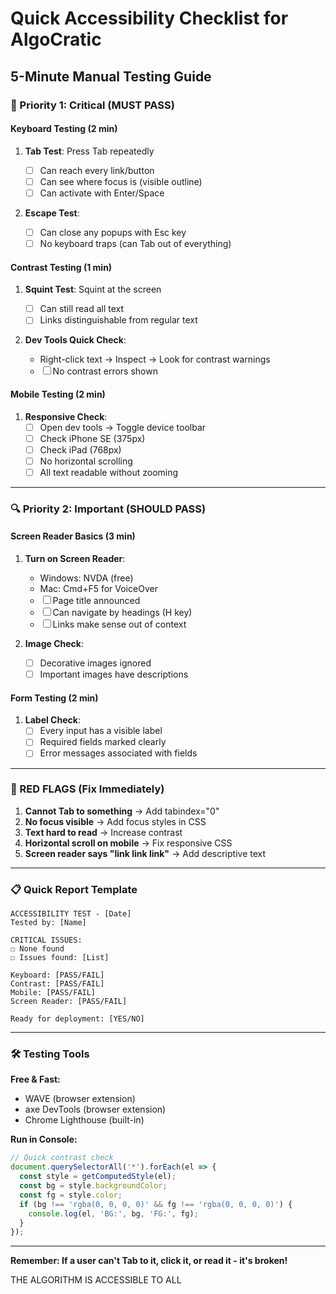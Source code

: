 # Quick Accessibility Checklist for AlgoCratic
## 5-Minute Manual Testing Guide

### 🎯 Priority 1: Critical (MUST PASS)

#### Keyboard Testing (2 min)
1. **Tab Test**: Press Tab repeatedly
   - ☐ Can reach every link/button
   - ☐ Can see where focus is (visible outline)
   - ☐ Can activate with Enter/Space

2. **Escape Test**: 
   - ☐ Can close any popups with Esc key
   - ☐ No keyboard traps (can Tab out of everything)

#### Contrast Testing (1 min)
1. **Squint Test**: Squint at the screen
   - ☐ Can still read all text
   - ☐ Links distinguishable from regular text
   
2. **Dev Tools Quick Check**:
   - Right-click text → Inspect → Look for contrast warnings
   - ☐ No contrast errors shown

#### Mobile Testing (2 min)
1. **Responsive Check**: 
   - ☐ Open dev tools → Toggle device toolbar
   - ☐ Check iPhone SE (375px) 
   - ☐ Check iPad (768px)
   - ☐ No horizontal scrolling
   - ☐ All text readable without zooming

---

### 🔍 Priority 2: Important (SHOULD PASS)

#### Screen Reader Basics (3 min)
1. **Turn on Screen Reader**:
   - Windows: NVDA (free)
   - Mac: Cmd+F5 for VoiceOver
   - ☐ Page title announced
   - ☐ Can navigate by headings (H key)
   - ☐ Links make sense out of context

2. **Image Check**:
   - ☐ Decorative images ignored
   - ☐ Important images have descriptions

#### Form Testing (2 min)
1. **Label Check**:
   - ☐ Every input has a visible label
   - ☐ Required fields marked clearly
   - ☐ Error messages associated with fields

---

### 🚨 RED FLAGS (Fix Immediately)

1. **Cannot Tab to something** → Add tabindex="0"
2. **No focus visible** → Add focus styles in CSS
3. **Text hard to read** → Increase contrast
4. **Horizontal scroll on mobile** → Fix responsive CSS
5. **Screen reader says "link link link"** → Add descriptive text

---

### 📋 Quick Report Template

```
ACCESSIBILITY TEST - [Date]
Tested by: [Name]

CRITICAL ISSUES:
☐ None found
☐ Issues found: [List]

Keyboard: [PASS/FAIL]
Contrast: [PASS/FAIL]  
Mobile: [PASS/FAIL]
Screen Reader: [PASS/FAIL]

Ready for deployment: [YES/NO]
```

---

### 🛠️ Testing Tools

**Free & Fast:**
- WAVE (browser extension)
- axe DevTools (browser extension)
- Chrome Lighthouse (built-in)

**Run in Console:**
```javascript
// Quick contrast check
document.querySelectorAll('*').forEach(el => {
  const style = getComputedStyle(el);
  const bg = style.backgroundColor;
  const fg = style.color;
  if (bg !== 'rgba(0, 0, 0, 0)' && fg !== 'rgba(0, 0, 0, 0)') {
    console.log(el, 'BG:', bg, 'FG:', fg);
  }
});
```

---

**Remember: If a user can't Tab to it, click it, or read it - it's broken!**

THE ALGORITHM IS ACCESSIBLE TO ALL